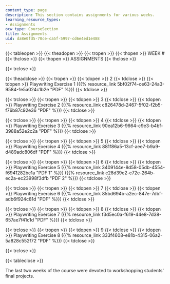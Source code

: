 ```yaml
---
content_type: page
description: This section contains assignments for various weeks.
learning_resource_types:
- Assignments
ocw_type: CourseSection
title: Assignments
uid: da8e0fd5-70ce-ca5f-5997-cd6e4ed1e488
---
```


{{< tableopen >}}
{{< theadopen >}}
{{< tropen >}}
{{< thopen >}}
WEEK #
{{< thclose >}}
{{< thopen >}}
ASSIGNMENTS
{{< thclose >}}

{{< trclose >}}

{{< theadclose >}}
{{< tropen >}}
{{< tdopen >}}
2
{{< tdclose >}}
{{< tdopen >}}
Playwriting Exercise 1 ({{% resource_link 5bf02f74-ce63-24a3-9584-1e5a024c1b2e "PDF" %}})
{{< tdclose >}}

{{< trclose >}}
{{< tropen >}}
{{< tdopen >}}
3
{{< tdclose >}}
{{< tdopen >}}
Playwriting Exercise 2 ({{% resource_link c826478d-2467-5f02-f2b5-f76b87c92e36 "PDF" %}})
{{< tdclose >}}

{{< trclose >}}
{{< tropen >}}
{{< tdopen >}}
4
{{< tdclose >}}
{{< tdopen >}}
Playwriting Exercise 3 ({{% resource_link 90ea12b6-9664-c9e3-b4bf-3988a52e2c2a "PDF" %}})
{{< tdclose >}}

{{< trclose >}}
{{< tropen >}}
{{< tdopen >}}
5
{{< tdclose >}}
{{< tdopen >}}
Playwriting Exercise 4 ({{% resource_link 881f86a5-13cf-aee7-b9a9-d489adc806df "PDF" %}})
{{< tdclose >}}

{{< trclose >}}
{{< tropen >}}
{{< tdopen >}}
6
{{< tdclose >}}
{{< tdopen >}}
Playwriting Exercise 5 ({{% resource_link 3409144e-8d58-05db-4554-f6941282bc1a "PDF 1" %}}) ({{% resource_link c28d39e2-c72e-264b-ec2a-ec23998f3dfb "PDF 2" %}})
{{< tdclose >}}

{{< trclose >}}
{{< tropen >}}
{{< tdopen >}}
7
{{< tdclose >}}
{{< tdopen >}}
Playwriting Exercise 6 ({{% resource_link 85bd694b-a2ec-847e-7dbf-adb6f924c81d "PDF" %}})
{{< tdclose >}}

{{< trclose >}}
{{< tropen >}}
{{< tdopen >}}
8
{{< tdclose >}}
{{< tdopen >}}
Playwriting Exercise 7 ({{% resource_link f3d5ec0a-f619-44e8-7d38-657ae7f41c1d "PDF" %}})
{{< tdclose >}}

{{< trclose >}}
{{< tropen >}}
{{< tdopen >}}
9
{{< tdclose >}}
{{< tdopen >}}
Playwriting Exercise 8 ({{% resource_link 333f4608-e81b-4315-06a2-5a828c552f72 "PDF" %}})
{{< tdclose >}}

{{< trclose >}}

{{< tableclose >}}

The last two weeks of the course were devoted to workshopping students' final projects.